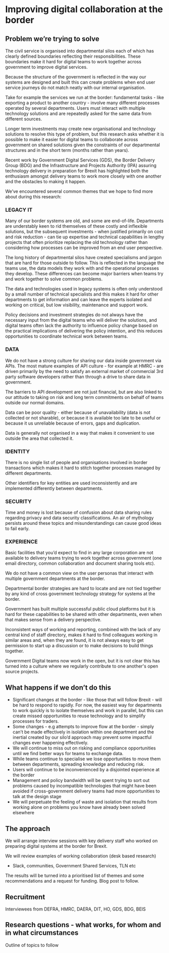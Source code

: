 # Improving digital collaboration at the border

## Problem we’re trying to solve

The civil service is organised into departmental silos each of which has clearly defined boundaries reflecting their responsibilities.  These boundaries make it hard for digital teams to work together across government to improve digital services.   

Because the structure of the government is reflected in the way our systems are designed and built this can create problems when end user service journeys do not match neatly with our internal organisation.  

Take for example the services we run at the border:   fundamental tasks - like exporting a product to another country - involve many different processes operated by several departments.   Users must interact with multiple technology solutions and are repeatedly asked for the same data from different sources. 

Longer term investments may create new organisational and technology solutions to resolve this type of problem, but this research asks whether it is possible to make it easier for digital teams to collaborate across government on shared solutions given the constraints of our departmental structures and in the short term (months rather than years).

Recent work by Government Digital Services (GDS), the Border Delivery Group (BDG) and the Infrastructure and Projects Authority (IPA) assuring technology delivery in preparation for Brexit has highlighted both the enthusiasm amongst delivery teams to work more closely with one another and the obstacles to making it happen.

We’ve encountered several common themes that we hope to find more about during this research: 

### LEGACY IT

Many of our border systems are old, and some are end-of-life.   Departments are understably keen to rid themselves of these costly and inflexible solutions, but the subsequent investments - when justified primarily on cost and risk reduction - can tie up expertise and technical capabilities in lengthy projects that often prioritize replacing the old technology rather than considering how processes can be improved from an end user perspective.

The long history of departmental silos have created specialisms and jargon that are hard for those outside to follow.  This is reflected in the language the teams use, the data models they work with and the operational processes they develop.   These differences can become major barriers when teams try and work together to solve common problems.

The data and technologies used in legacy systems is often only understood by a small number of technical specialists and this makes it hard for other departments to get information and can leave the experts isolated and working on critical, but low visibility, maintenance and support work.

Policy decisions and investment strategies do not always have the necessary input from the digital teams who will deliver the solutions, and digital teams often lack the authority to influence policy change  based on the practical implications of delivering the policy intention, and this reduces opportunities to coordinate technical work between teams.

### DATA

We do not have a strong culture for sharing our data inside government via APIs.  The most mature examples of API culture - for example at HMRC - are driven primarily by the need to satisfy an external market of commercial 3rd party software developers rather than through a drive to share data in government.  

The barriers to API development are not just financial, but are also linked to our attitude to taking on risk and long term commitments on behalf of teams outside our normal domains.

Data can be poor quality - either because of unavailability (data is not collected or not sharable), or because it is available too late to be useful or because it us unreliable because of errors, gaps and duplication.  

Data is generally not organised in a way that makes it convenient to use outside the area that collected it.

### IDENTITY

There is no single list of people and organisations involved in border transactions which makes it hard to stitch together processes managed by different departments.

Other identifiers for key entities are used inconsistently and are implemented differently between departments.

### SECURITY

Time and money is lost because of confusion about data sharing rules regarding privacy and data security classifications.   An air of mythology persists around these topics and misunderstandings can cause good ideas to fail early.

### EXPERIENCE

Basic facilities that you’d expect to find in any large corporation are not available to delivery teams trying to work together across government (one email directory, common collaboration and document sharing tools etc).

We do not have a common view on the user personas that interact with multiple government departments at the border.

Departmental border strategies are hard to locate and are not tied together by any kind of cross government technology strategy for systems at the border.

Government has built multiple successful public cloud platforms but it is hard for these capabilities to be shared with other departments, even when that makes sense from a delivery perspective.

Inconsistent ways of working and reporting, combined with the lack of any central kind of staff directory, makes it hard to find colleagues working in similar areas and, when they are found, it is not always easy to get permission to start up a discussion or to make decisions to build things together.

Government Digital teams now work in the open, but it is not clear this has turned into a culture where we regularly contribute to one another's open source projects.


## What happens if we don’t do this

* Significant changes at the border - like those that will follow Brexit - will be hard to respond to rapidly.   For now, the easiest way for departments to work quickly is to isolate themselves and work in parallel, but this can create missed opportunities to reuse technology and to simplify processes for traders.
* Some changes - e.g attempts to improve flow at the border - simply can’t be made effectively in isolation within one department and the inertial created by our silo’d approach may prevent some impactful changes ever happening effectively.
* We will continue to miss out on risking and compliance opportunities until we find better ways for teams to exchange data.
* While teams continue to specialise we lose opportunities to move them between departments, spreading knowledge and reducing risk.
* Users will continue to be inconvenienced by a disjointed experience at the border
* Management and policy bandwidth will be spent trying to sort out problems caused by incompatible technologies that might have been avoided if cross-government delivery teams had more opportunities to talk at the design stage
* We will perpetuate the feeling of waste and isolation that results from working alone on problems you know have already been solved elsewhere


## The approach

We will arrange interview sessions with key delivery staff who worked on preparing digital systems at the border for Brexit.

We will review examples of working collaboration (desk based research) 
- Slack, communities, Government Shared Services, TLN etc

The results will be turned into a prioritised list of themes and some recommendations and a request for funding.  Blog post to follow.

## Recruitment

Interviewees from DEFRA, HMRC, DAERA, DIT, HO, GDS, BDG, BEIS

## Research questions - what works, for whom and in what circumstances

Outline of topics to follow








